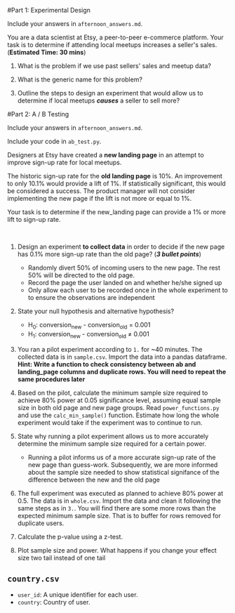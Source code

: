 #Part 1: Experimental Design

Include your answers in ``afternoon_answers.md``.

You are a data scientist at Etsy, a peer-to-peer e-commerce platform.
Your task is to determine if attending local meetups increases a seller's sales.
(**Estimated Time: 30 mins**)

1. What is the problem if we use past sellers' sales and meetup data?

2. What is the generic name for this problem?

3. Outline the steps to design an experiment that would allow us to
determine if local meetups _**causes**_ a seller to sell more?


#Part 2: A / B Testing

Include your answers in ``afternoon_answers.md``.

Include your code in ``ab_test.py``.

Designers at Etsy have created a **new landing page** in an attempt to
improve sign-up rate for local meetups.

The historic sign-up rate for the **old landing page** is 10%.
An improvement to only 10.1% would provide a lift of 1%.
If statistically significant, this would be considered a success.
The product manager will not consider implementing the new page if
the lift is not more or equal to 1%.

Your task is to determine if the new_landing page can provide a 1% or more
lift to sign-up rate.

<br>

1. Design an experiment **to collect data** in order to decide if the new page
   has 0.1% more sign-up rate than the old page? (**_3 bullet points_**)

    - Randomly divert 50% of incoming users to the new page. The rest 50%
      will be directed to the old page.
    - Record the page the user landed on and whether he/she signed up
    - Only allow each user to be recorded once in the whole experiment to
      to ensure the observations are independent

2. State your null hypothesis and alternative hypothesis?

    - H<sub>0</sub>: conversion<sub>new</sub> - conversion<sub>old</sub> = 0.001
    - H<sub>1</sub>: conversion<sub>new</sub> - conversion<sub>old</sub> &ne; 0.001

3. You ran a pilot experiment according to ``1.`` for ~40 minutes. The
   collected data is in ``sample.csv``. Import the data into a pandas
   dataframe. **Hint: Write a function to check consistency between ab and
   landing_page columns and duplicate rows. You will need to repeat the same
   procedures later**

4. Based on the pilot, calculate the minimum sample size required to achieve
   80% power at 0.05 significance level, assuming equal sample size in both
   old page and new page groups. Read ``power_functions.py`` and use the
   ``calc_min_sample()`` function. Estimate how long the whole experiment
   would take if the experiment was to continue to run.

5. State why running a pilot experiment allows us to more accurately
   determine the minimum sample size required for a certain power.

   - Running a pilot informs us of a more accurate sign-up rate of the new
     page than guess-work. Subsequently, we are more informed about the sample
     size needed to show statistical signifance of the difference between
     the new and the old page

6. The full experiment was executed as planned to achieve 80% power at 0.5. The
   data is in ``whole.csv``. Import the data and clean it following the same
   steps as in ``3.``.
   You will find there are some more rows than the expected minimum sample
   size. That is to buffer for rows removed for duplicate users.

7. Calculate the p-value using a z-test.


7. Plot sample size and power. What happens if you change your effect size
two tail instead of one tail



## `country.csv`
* `user_id`: A unique identifier for each user.
* `country`: Country of user.

